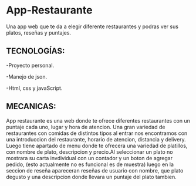 # App-Restaurante

Una app web que te da a elegir diferente restaurantes y podras ver sus platos, reseñas y puntajes.

## TECNOLOGÍAS:

-Proyecto personal.

-Manejo de json.

-Html, css y javaScript.

## MECANICAS: 
App restaurante es una web donde te ofrece diferentes restaurantes con un puntaje cada uno, lugar y hora de atencion. Una gran variedad de restaurantes con comidas de distintos tipos al entrar nos encontramos con una introduccion del restaurante, horario de atencion, distancia y delivery. Luego tiene apartado de menu donde te ofrecera una variedad de platillos, con nombre de plato, descripcion y precio.Al seleccionar un plato no mostrara su carta invdividual con un contador y un boton de agregar pedido, (esto actualmente no es funcional es de muestra) luego en la seccion de reseña apareceran reseñas de usuario con nombre, que plato degusto y una descripcion donde llevara un puntaje del plato tambien.
